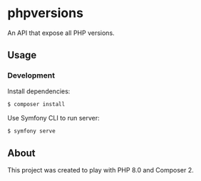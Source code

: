 phpversions
===========

An API that expose all PHP versions.

## Usage

### Development

Install dependencies:

```bash
$ composer install
```

Use Symfony CLI to run server:

```bash
$ symfony serve
```

## About

This project was created to play with PHP 8.0 and Composer 2.
